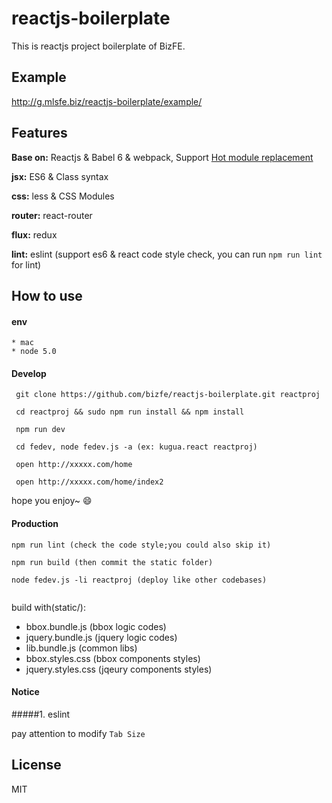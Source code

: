 # reactjs-boilerplate

This is reactjs project boilerplate of BizFE.

## Example

http://g.mlsfe.biz/reactjs-boilerplate/example/

## Features

**Base on:** Reactjs & Babel 6 & webpack, Support [Hot module replacement](https://webpack.github.io/docs/webpack-dev-middleware.html)

**jsx:** ES6 & Class syntax

**css:** less & CSS Modules

**router:** react-router

**flux:** redux

**lint:** eslint  (support es6 & react code style check, you can run `npm run lint` for lint)

## How to use 

#### env

	* mac
	* node 5.0

#### Develop
```shell
 git clone https://github.com/bizfe/reactjs-boilerplate.git reactproj

 cd reactproj && sudo npm run install && npm install

 npm run dev

 cd fedev, node fedev.js -a (ex: kugua.react reactproj)

 open http://xxxxx.com/home

 open http://xxxxx.com/home/index2

```
hope you enjoy~ :smile:

#### Production
```
npm run lint (check the code style;you could also skip it)

npm run build (then commit the static folder)

node fedev.js -li reactproj (deploy like other codebases)
	
```

build with(static/): 
- bbox.bundle.js (bbox logic codes)
- jquery.bundle.js (jquery logic codes)
- lib.bundle.js (common libs)
- bbox.styles.css (bbox components styles)
- jquery.styles.css (jqeury components styles)

#### Notice

#####1. eslint

pay attention to modify `Tab Size`

## License

MIT
